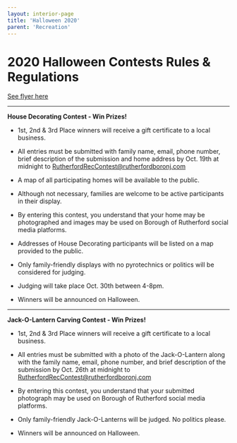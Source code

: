 ```yaml
---
layout: interior-page
title: 'Halloween 2020'
parent: 'Recreation'
---
```


# 2020 Halloween Contests Rules & Regulations

[See flyer here](https://storage.googleapis.com/static.rutherford-nj.com/recreation/fall-2020/2020_Halloween.pdf)

---

**House Decorating Contest - Win Prizes!** 


- 1st, 2nd & 3rd Place winners will receive a gift certificate to a local business.

- All entries must be submitted with family name, email, phone number, brief description of the submission and home address by Oct. 19th at midnight to RutherfordRecContest@rutherfordboronj.com

- A map of all participating homes will be available to the public.  

- Although not necessary, families are welcome to be active participants in their display.

- By entering this contest, you understand that your home may be photographed and images may be used on Borough of Rutherford social media platforms.  

- Addresses of House Decorating participants will be listed on a map provided to the public.

- Only family-friendly displays with no pyrotechnics or politics will be considered for judging.

- Judging will take place Oct. 30th between 4-8pm.

- Winners will be announced on Halloween.  

---

**Jack-O-Lantern Carving Contest - Win Prizes!** 

- 1st, 2nd & 3rd Place winners will receive a gift certificate to a local business.

- All entries must be submitted with a photo of the Jack-O-Lantern along with the family name, email, phone number, and brief description of the submission by Oct. 26th at midnight to RutherfordRecContest@rutherfordboronj.com  

- By entering this contest, you understand that your submitted photograph may be used on Borough of Rutherford social media platforms.  

- Only family-friendly Jack-O-Lanterns will be judged. No politics please.
  
- Winners will be announced on Halloween.   

